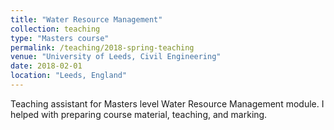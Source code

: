```yaml
---
title: "Water Resource Management"
collection: teaching
type: "Masters course"
permalink: /teaching/2018-spring-teaching
venue: "University of Leeds, Civil Engineering"
date: 2018-02-01
location: "Leeds, England"
---
```


Teaching assistant for Masters level Water Resource Management module. I helped with preparing course material, teaching, and marking.
